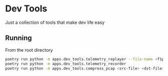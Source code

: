 # Dev Tools
Just a collection of tools that make dev life easy

## Running

From the root directory
```bash
poetry run python -m apps.dev_tools.telemetry_replayer --file-name <f1pcap-file-path>
poetry run python -m apps.dev_tools.telemetry_recorder
poetry run python -m apps.dev_tools.compress_pcap <src-file> <dst-file>
```